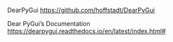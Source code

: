 DearPyGui
https://github.com/hoffstadt/DearPyGui

Dear PyGui’s Documentation
https://dearpygui.readthedocs.io/en/latest/index.html#